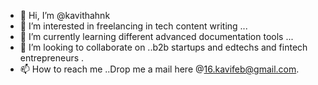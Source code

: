 - 👋 Hi, I’m @kavithahnk
- 👀 I’m interested in freelancing in tech content writing ...
- 🌱 I’m currently learning different advanced documentation tools ...
- 💞️ I’m looking to collaborate on ..b2b startups and edtechs and fintech entrepreneurs .
- 📫 How to reach me ..Drop me a mail here @16.kavifeb@gmail.com.

<!---
kavithahnk/kavithahnk is a ✨ special ✨ repository because its `README.md` (this file) appears on your GitHub profile.
You can click the Preview link to take a look at your changes.
--->
